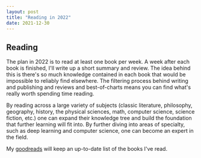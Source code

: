 ```yaml
---
layout: post
title: "Reading in 2022"
date: 2021-12-30
---
```


## Reading
The plan in 2022 is to read at least one book per week. A week after each book is finished, I'll write up a short summary and review. The idea behind this is there's so much knowledge contained in each book that would be impossible to reliably find elsewhere. The filtering process behind writing and publishing and reviews and best-of-charts means you can find what's really worth spending time reading.

By reading across a large variety of subjects (classic literature, philosophy, geography, history, the physical sciences, math, computer science, science fiction, etc.) one can expand their knowledge tree and build the foundation that further learning will fit into. By further diving into areas of specialty, such as deep learning and computer science, one can become an expert in the field.

My [goodreads](https://www.goodreads.com/review/list/128530218-colman-glagovich?ref=nav_mybooks) will keep an up-to-date list of the books I've read. 
